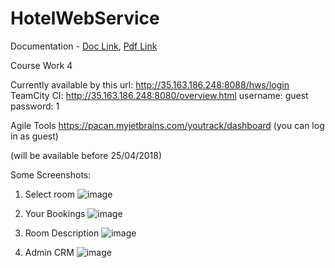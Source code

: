 # HotelWebService
Documentation - [Doc Link](https://github.com/IhorHolovatsky/HotelWebService/blob/master/Kursova_Java.doc), [Pdf Link](https://github.com/IhorHolovatsky/HotelWebService/blob/master/Kursova_Java.pdf)

Course Work 4

Currently available by this url: http://35.163.186.248:8088/hws/login
TeamCity CI: http://35.163.186.248:8080/overview.html
username: guest 
password: 1

Agile Tools https://pacan.myjetbrains.com/youtrack/dashboard 
(you can log in as guest)

(will be available before 25/04/2018)


Some Screenshots:

1. Select room
![image](https://user-images.githubusercontent.com/12159879/26903132-b132b2b4-4be4-11e7-8894-8d8c99c89b33.png)

2. Your Bookings
![image](https://user-images.githubusercontent.com/12159879/26903148-c7362582-4be4-11e7-809b-d5f7b12d47cf.png)

3. Room Description
![image](https://user-images.githubusercontent.com/12159879/26903160-d7bf86b4-4be4-11e7-8ed4-8d5c8df9275f.png)

4. Admin CRM
![image](https://user-images.githubusercontent.com/12159879/26903190-fd3c7f32-4be4-11e7-96e0-9748575f0e50.png)
